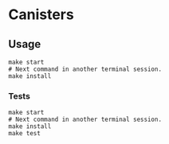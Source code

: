 # Canisters

## Usage

```shell
make start
# Next command in another terminal session.
make install
```

### Tests

```shell
make start
# Next command in another terminal session.
make install
make test
```
